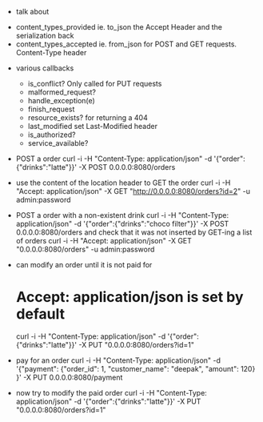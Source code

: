 * talk about 
- content_types_provided ie. to_json the Accept Header and the serialization back
- content_types_accepted ie. from_json for POST and GET requests. Content-Type header

* various callbacks
  - is_conflict? Only called for PUT requests
  - malformed_request?
  - handle_exception(e)
  - finish_request
  - resource_exists? for returning a 404
  - last_modified set Last-Modified header
  - is_authorized?
  - service_available?
  

* POST a order
  curl -i -H "Content-Type: application/json" -d '{"order":{"drinks":"latte"}}' -X POST 0.0.0.0:8080/orders

* use the content of the location header to GET the order
  curl -i -H "Accept: application/json" -X GET "http://0.0.0.0:8080/orders?id=2" -u admin:password

* POST a order with a non-existent drink
  curl -i -H "Content-Type: application/json" -d '{"order":{"drinks":"choco filter"}}' -X POST 0.0.0.0:8080/orders
  and check that it was not inserted by GET-ing a list of orders
  curl -i -H "Accept: application/json" -X GET "0.0.0.0:8080/orders" -u admin:password

* can modify an order until it is not paid for
  # Accept: application/json is set by default
  curl -i -H "Content-Type: application/json" -d '{"order":{"drinks":"latte"}}' -X PUT "0.0.0.0:8080/orders?id=1"

* pay for an order
  curl -i -H "Content-Type: application/json" -d '{"payment": {"order_id": 1, "customer_name": "deepak", "amount": 120} }' -X PUT 0.0.0.0:8080/payment
  
* now try to modify the paid order
  curl -i -H "Content-Type: application/json" -d '{"order":{"drinks":"latte"}}' -X PUT "0.0.0.0:8080/orders?id=1"